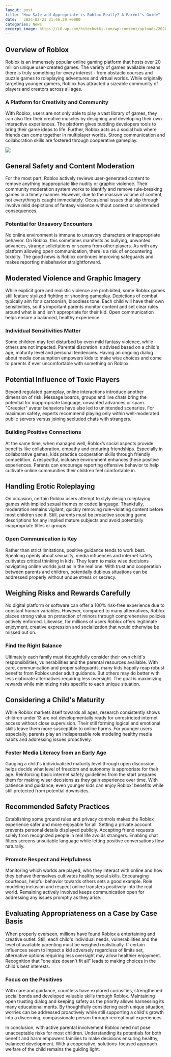 ```yaml
---
layout: post
title: "How Safe and Appropriate is Roblox Really? A Parent's Guide"
date:   2024-02-21 21:46:29 +0000
categories: News
excerpt_image: https://i0.wp.com/hitechwiki.com/wp-content/uploads/2020/09/Is-Roblox-safe-for-kids_-Roblox-parental-control-guide.png?w=1920&amp;ssl=1
---
```

## Overview of Roblox

Roblox is an immensely popular online gaming platform that hosts over 20 million unique user-created games. The variety of games available means there is truly something for every interest - from obstacle courses and puzzle games to roleplaying adventures and virtual worlds. While originally targeting younger gamers, Roblox has attracted a sizeable community of players and creators across all ages. 

### A Platform for Creativity and Community

With Roblox, users are not only able to play a vast library of games, they can also flex their creative muscles by designing and developing their own interactive experiences. The platform gives budding developers tools to bring their game ideas to life. Further, Roblox acts as a social hub where friends can come together in multiplayer worlds. Strong communication and collaboration skills are fostered through cooperative gameplay.


![](https://i0.wp.com/hitechwiki.com/wp-content/uploads/2020/09/Is-Roblox-safe-for-kids_-Roblox-parental-control-guide.png?w=1920&amp;ssl=1)
## General Safety and Content Moderation  

For the most part, Roblox actively reviews user-generated content to remove anything inappropriate like nudity or graphic violence. Their community moderation system works to identify and remove rule-breaking games in a timely manner. However, due to the massive volume of content, not everything is caught immediately. Occasional issues that slip through involve mild depictions of fantasy violence without context or unintended consequences. 

### Potential for Unsavory Encounters

No online environment is immune to unsavory characters or inappropriate behavior. On Roblox, this sometimes manifests as bullying, unwanted advances, strange solicitations or scams from other players. As with any platform allowing open communication, there is a risk of encountering toxicity. The good news is Roblox continues improving safeguards and makes reporting misbehavior straightforward.

## Moderated Violence and Graphic Imagery

While explicit gore and realistic violence are prohibited, some Roblox games still feature stylized fighting or shooting gameplay. Depictions of combat typically aim for a cartoonish, bloodless tone. Each child will have their own sensitivities, so it's important parents monitor content and set clear rules around what is and isn't appropriate for their kid. Open communication helps ensure a balanced, healthy experience. 

### Individual Sensitivities Matter

Some children may feel disturbed by even mild fantasy violence, while others are not impacted. Parental discretion is advised based on a child's age, maturity level and personal tendencies. Having an ongoing dialog about media consumption empowers kids to make wise choices and come to parents if ever uncomfortable with something on Roblox.

## Potential Influence of Toxic Players

Beyond regulated gameplay, online interactions introduce another dimension of risk. Message boards, groups and live chats bring the potential for inappropriate language, unwanted advances or spam. "Creepier" avatar behaviors have also led to unintended scenarios. For maximum safety, experts recommend playing only within well-moderated public servers versus joining secluded chats with strangers.

### Building Positive Connections  

At the same time, when managed well, Roblox’s social aspects provide benefits like collaboration, empathy and enduring friendships. Especially in collaborative games, kids practice cooperation skills through friendly competition. A respectful, inclusive environment enhances these positive experiences. Parents can encourage reporting offensive behavior to help cultivate online communities their children feel comfortable in.  

## Handling Erotic Roleplaying 

On occasion, certain Roblox users attempt to slyly design roleplaying games with implied sexual themes or coded language. Thankfully, moderation remains vigilant, quickly removing rule-violating content before most children see it. Still, parents must be proactive scouting game descriptions for any implied mature subjects and avoid potentially inappropriate titles or groups. 

### Open Communication is Key

Rather than strict limitations, positive guidance tends to work best. Speaking openly about sexuality, media influences and internet safety cultivates critical thinking in kids. They learn to make wise decisions navigating online worlds just as in the real one. With trust and cooperation between parents and children, potentially dubious situations can be addressed properly without undue stress or secrecy.

## Weighing Risks and Rewards Carefully  

No digital platform or software can offer a 100% risk-free experience due to constant human variables. However, compared to many alternatives, Roblox places strong value on protection of minors through comprehensive policies actively enforced. Likewise, for millions of users Roblox offers legitimate enjoyment, creative expression and socialization that would otherwise be missed out on.  

### Find the Right Balance

Ultimately each family must thoughtfully consider their own child's responsibilities, vulnerabilities and the parental resources available. With care, communication and proper safeguards, many kids happily reap robust benefits from Roblox under adult guidance. But others may do better with less elaborate alternatives requiring less oversight. The goal is maximizing rewards while minimizing risks specific to each unique situation.

## Considering a Child's Maturity

While Roblox markets itself towards all ages, research consistently shows children under 13 are not developmentally ready for unrestricted internet access without close supervision. Their still forming logical and emotional skills leave them more susceptible to online harms. For younger users especially, parents play an indispensable role modeling healthy media habits and addressing issues proactively. 

### Foster Media Literacy from an Early Age 

Gauging a child's individualized maturity level through open discussion helps decide what level of freedom and autonomy is appropriate for their age. Reinforcing basic internet safety guidelines from the start prepares them for making wiser decisions as they gain experience over time. With patience and guidance, even younger kids can enjoy Roblox' benefits while still protected from potential downsides.

## Recommended Safety Practices

Establishing some ground rules and privacy controls makes the Roblox experience safer and more enjoyable for all. Setting a private account prevents personal details displayed publicly. Accepting friend requests solely from recognized people in real life avoids strangers. Enabling chat filters screens unsuitable language while letting positive conversations flow naturally.  

### Promote Respect and Helpfulness 

Monitoring which worlds are played, who they interact with online and how they behave themselves cultivates healthy social skills. Encouraging courteous, helpful behavior towards others sets a good example. Role modeling inclusion and respect online transfers positively into the real world. Remaining actively involved keeps communication open for addressing any issues promptly as they arise.

## Evaluating Appropriateness on a Case by Case Basis

When properly overseen, millions have found Roblox a entertaining and creative outlet. Still, each child's individual needs, vulnerabilities and the level of available parenting must be weighed realistically. If certain influences seem to impact a kid adversely regardless of limits set, alternative options requiring less oversight may allow healthier enjoyment. Recognition that "one size doesn't fit all" leads to making choices in the child's best interests.

### Focus on the Positives

With care and guidance, countless have explored curiosities, strengthened social bonds and developed valuable skills through Roblox. Maintaining open trusting dialog and keeping safety as the priority allows harnessing its many educational merits. By thoughtfully considering each unique situation, worries can be addressed proactively while still supporting a child's growth into a discerning, compassionate person through recreational experiences.

In conclusion, with active parental involvement Roblox need not pose unacceptable risks for most children. Understanding its potentials for both benefit and harm empowers families to make decisions ensuring healthy, balanced development. With a cooperative, solutions-focused approach welfare of the child remains the guiding light.